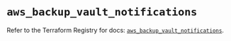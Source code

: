 # `aws_backup_vault_notifications`

Refer to the Terraform Registry for docs: [`aws_backup_vault_notifications`](https://registry.terraform.io/providers/hashicorp/aws/5.91.0/docs/resources/backup_vault_notifications).

